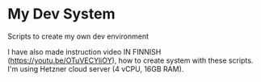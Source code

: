 # My Dev System
Scripts to create my own dev environment

I have also made instruction video IN FINNISH (https://youtu.be/OTuVECYliOY), how to create system with these scripts. I'm using Hetzner cloud server (4 vCPU, 16GB RAM).
